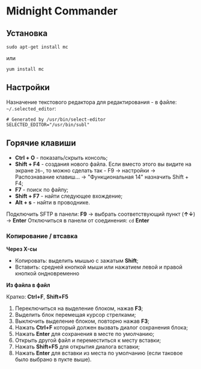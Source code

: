 # Midnight Commander

## Установка

`sudo apt-get install mc`

или

`yum install mc`

## Настройки

Назначение текстового редактора для редактирования - в файле: `~/.selected_editor`:

```
# Generated by /usr/bin/select-editor
SELECTED_EDITOR="/usr/bin/subl"
```

## Горячие клавиши

* __Ctrl + O__ - показать/скрыть консоль;
* __Shift + F4__ - создания нового файла. Если вместо этого вы видите на экране `26~`, то можно сделать так - F9 -> настройки -> Распознавание клавиш... -> "Функциональная 14" назначить Shift + F4;
* __F7__ - поиск по файлу;
* __Shift + F7__ - найти следующее вхождение;
* __Alt + s__ - найти в проводнике.

Подключить SFTP в панели: __F9__ → выбрать соответствующий пункт (__↑↓__) → __Enter__
Отключиться в панели от соединения: `cd` __Enter__

### Копирование / втсавка

__Через X-сы__

* Копировать: выделить мышью с зажатым __Shift__;
* Вставить: средней кнопкой мыши или нажатием левой и правой кнопкой ондновременно

__Из файла в файл__

Кратко: __Ctrl+F__, __Shift+F5__

1. Переключиться на выделение блоком, нажав __F3__;
2. Выделить блок перемещая курсор стрелками;
3. Выключить выделение блоком, повторно нажав __F3__;
4. Нажать __Ctrl+F__ который должен вызвать диалог сохранения блока;
5. Нажать __Enter__ для сохранения в месте по умолчанию;
6. Открыть другой файл и переместиться к месту вставки;
7. Нажать __Shift+F5__ для открытия диалога вставки;
8. Нажать __Enter__ для вставки из места по умолчанию (если таковое было выбрано в пукте выше).
